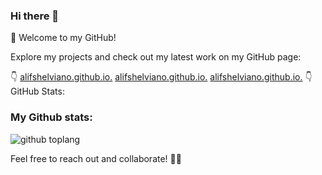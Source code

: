 ### Hi there 👋
🚀 Welcome to my GitHub!

Explore my projects and check out my latest work on my GitHub page: 

👇
[alifshelviano.github.io.](https://alifshelviano.github.io/)
[alifshelviano.github.io.](https://alifshelviano.github.io/)
[alifshelviano.github.io.](https://alifshelviano.github.io/)
👇 GitHub Stats:
<!--
**alifshelviano/alifshelviano** is a ✨ _special_ ✨ repository because its `README.md` (this file) appears on your GitHub profile.

Here are some ideas to get you started:

- 🔭 I’m currently working on ...
- 🌱 I’m currently learning ...
- 👯 I’m looking to collaborate on ...
- 🤔 I’m looking for help with ...
- 💬 Ask me about ...
- 📫 How to reach me: ...
- 😄 Pronouns: ...
- ⚡ Fun fact: ...
-->

### My Github stats:
![github toplang](https://github-readme-stats-sigma-five.vercel.app/api/top-langs/?username=alifshelviano&layout=compact&theme=nightowl)

Feel free to reach out and collaborate! 🤝✨

